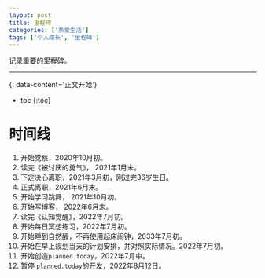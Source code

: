 ```yaml
---
layout: post
title: 里程碑
categories: ['热爱生活']
tags: ['个人成长', '里程碑']
---
```

记录重要的里程碑。
<!--more-->

***
{: data-content='正文开始'}

* toc 
{:toc}

# 时间线
1. 开始觉察，2020年10月初。
1. 读完《被讨厌的勇气》， 2021年1月末。
1. 下定决心离职，2021年3月初，刚过完36岁生日。
1. 正式离职，2021年6月末。
1. 开始学习跳舞， 2021年10月初。
1. 开始写博客， 2022年6月末。
1. 读完《认知觉醒》，2022年7月初。
1. 开始每日冥想练习，2022年7月初。
1. 开始睡到自然醒，不再使用起床闹钟，2033年7月初。
1. 开始在早上规划当天的计划安排，并对照实际情况。2022年7月初。
1. 开始创造`planned.today`，2022年7月中。
1. 暂停 `planned.today`的开发，2022年8月12日。